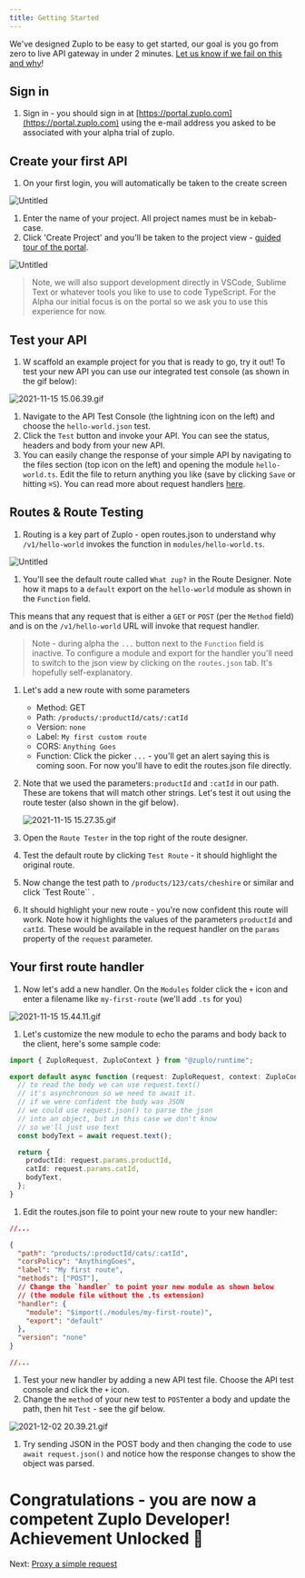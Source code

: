 ```yaml
---
title: Getting Started
---
```


We've designed Zuplo to be easy to get started, our goal is you go from zero to
live API gateway in under 2 minutes.
[Let us know if we fail on this and why](https://discord.gg/CEZrnZN897)!

## Sign in

1. Sign in - you should sign in at
   [https://portal.zuplo.com](https://portal.zuplo.com) using the e-mail address
   you asked to be associated with your alpha trial of zuplo.

## Create your first API

1. On your first login, you will automatically be taken to the create screen

![Untitled](/media/getting-started-old/Untitled.png)

1. Enter the name of your project. All project names must be in kebab-case.
2. Click 'Create Project' and you'll be taken to the project view -
   [guided tour of the portal](/portal).

![Untitled](/media/getting-started-old/Untitled%201.png)

> Note, we will also support development directly in VSCode, Sublime Text or
> whatever tools you like to use to code TypeScript. For the Alpha our initial
> focus is on the portal so we ask you to use this experience for now.

## Test your API

1. W scaffold an example project for you that is ready to go, try it out! To
   test your new API you can use our integrated test console (as shown in the
   gif below):

![2021-11-15 15.06.39.gif](/media/getting-started-old/2021-11-15_15.06.39.gif)

1. Navigate to the API Test Console (the lightning icon on the left) and choose
   the `hello-world.json` test.
2. Click the `Test` button and invoke your API. You can see the status, headers
   and body from your new API.
3. You can easily change the response of your simple API by navigating to the
   files section (top icon on the left) and opening the module `hello-world.ts`.
   Edit the file to return anything you like (save by clicking `Save` or hitting
   `⌘S`). You can read more about request handlers
   [here](/reference/request-handler).

## Routes & Route Testing

1. Routing is a key part of Zuplo - open routes.json to understand why
   `/v1/hello-world` invokes the function in `modules/hello-world.ts`.

![Untitled](/media/getting-started-old/Untitled%202.png)

1. You'll see the default route called `What zup?` in the Route Designer. Note
   how it maps to a `default` export on the `hello-world` module as shown in the
   `Function` field.

This means that any request that is either a `GET` or `POST` (per the `Method`
field) and is on the `/v1/hello-world` URL will invoke that request handler.

> Note - during alpha the `...` button next to the `Function` field is inactive.
> To configure a module and export for the handler you'll need to switch to the
> json view by clicking on the `routes.json` tab. It's hopefully
> self-explanatory.

1. Let's add a new route with some parameters
   - Method: GET
   - Path: `/products/:productId/cats/:catId`
   - Version: `none`
   - Label: `My first custom route`
   - CORS: `Anything Goes`
   - Function: Click the picker `...` - you'll get an alert saying this is
     coming soon. For now you'll have to edit the routes.json file directly.
2. Note that we used the parameters`:productId` and `:catId` in our path. These
   are tokens that will match other strings. Let's test it out using the route
   tester (also shown in the gif below).

   ![2021-11-15 15.27.35.gif](/media/getting-started-old/2021-11-15_15.27.35.gif)

3. Open the `Route Tester` in the top right of the route designer.
4. Test the default route by clicking `Test Route` - it should highlight the
   original route.
5. Now change the test path to `/products/123/cats/cheshire` or similar and
   click `Test Route`` .
6. It should highlight your new route - you're now confident this route will
   work. Note how it highlights the values of the parameters `productId` and
   `catId`. These would be available in the request handler on the `params`
   property of the `request` parameter.

## Your first route handler

1. Now let's add a new handler. On the `Modules` folder click the `+` icon and
   enter a filename like `my-first-route` (we'll add `.ts` for you)

![2021-11-15 15.44.11.gif](/media/getting-started-old/2021-11-15_15.44.11.gif)

1. Let's customize the new module to echo the params and body back to the
   client, here's some sample code:

```ts
import { ZuploRequest, ZuploContext } from "@zuplo/runtime";

export default async function (request: ZuploRequest, context: ZuploContext) {
  // to read the body we can use request.text()
  // it's asynchronous so we need to await it.
  // if we were confident the body was JSON
  // we could use request.json() to parse the json
  // into an object, but in this case we don't know
  // so we'll just use text
  const bodyText = await request.text();

  return {
    productId: request.params.productId,
    catId: request.params.catId,
    bodyText,
  };
}
```

1. Edit the routes.json file to point your new route to your new handler:

```json
//...

{
  "path": "products/:productId/cats/:catId",
  "corsPolicy": "AnythingGoes",
  "label": "My first route",
  "methods": ["POST"],
  // Change the `handler` to point your new module as shown below
  // (the module file without the .ts extension)
  "handler": {
    "module": "$import(./modules/my-first-route)",
    "export": "default"
  },
  "version": "none"
}

//...
```

1. Test your new handler by adding a new API test file. Choose the API test
   console and click the `+` icon.
2. Change the `method` of your new test to `POST`enter a body and update the
   path, then hit `Test` - see the gif below.

![2021-12-02 20.39.21.gif](/media/getting-started-old/2021-12-02_20.39.21.gif)

1. Try sending JSON in the POST body and then changing the code to use
   `await request.json()` and notice how the response changes to show the object
   was parsed.

# Congratulations - y**ou are now a competent Zuplo Developer! Achievement Unlocked 🎉**

Next: [Proxy a simple request](/guides/proxy-a-simple-get-request)
